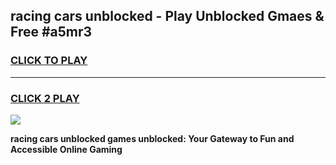 
## racing cars unblocked - Play Unblocked Gmaes & Free #a5mr3
<h3>
<a href="https://news.freeplayer.one?title=racing_cars_unblocked&ref=24F">CLICK TO PLAY</a></h3>
<hr>

<h3>
<a href="https://news.freeplayer.one?title=racing_cars_unblocked&ref=24F">CLICK 2 PLAY</a>
  
</h3>

<a href="https://news.freeplayer.one?title=racing_cars_unblocked&ref=24F/"><img src="https://clearcache.store/games.png"></a>


**racing cars unblocked games unblocked: Your Gateway to Fun and Accessible Online Gaming**
